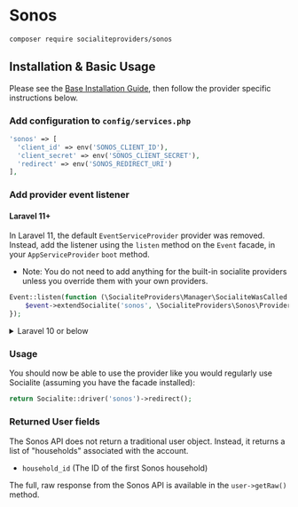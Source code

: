 # Sonos

```bash
composer require socialiteproviders/sonos
```

## Installation & Basic Usage

Please see the [Base Installation Guide](https://socialiteproviders.com/usage/), then follow the provider specific instructions below.

### Add configuration to `config/services.php`

```php
'sonos' => [
  'client_id' => env('SONOS_CLIENT_ID'),
  'client_secret' => env('SONOS_CLIENT_SECRET'),
  'redirect' => env('SONOS_REDIRECT_URI')
],
```

### Add provider event listener

#### Laravel 11+

In Laravel 11, the default `EventServiceProvider` provider was removed. Instead, add the listener using the `listen` method on the `Event` facade, in your `AppServiceProvider` `boot` method.

* Note: You do not need to add anything for the built-in socialite providers unless you override them with your own providers.

```php
Event::listen(function (\SocialiteProviders\Manager\SocialiteWasCalled $event) {
    $event->extendSocialite('sonos', \SocialiteProviders\Sonos\Provider::class);
});
```
<details>
<summary>
Laravel 10 or below
</summary>
Configure the package's listener to listen for `SocialiteWasCalled` events.

Add the event to your `listen[]` array in `app/Providers/EventServiceProvider`. See the [Base Installation Guide](https://socialiteproviders.com/usage/) for detailed instructions.

```php
protected $listen = [
    \SocialiteProviders\Manager\SocialiteWasCalled::class => [
        // ... other providers
        \SocialiteProviders\Sonos\SonosExtendSocialite::class.'@handle',
    ],
];
```
</details>

### Usage

You should now be able to use the provider like you would regularly use Socialite (assuming you have the facade installed):

```php
return Socialite::driver('sonos')->redirect();
```

### Returned User fields

The Sonos API does not return a traditional user object. Instead, it returns a list of "households" associated with the account.

- `household_id` (The ID of the first Sonos household)

The full, raw response from the Sonos API is available in the `user->getRaw()` method.

